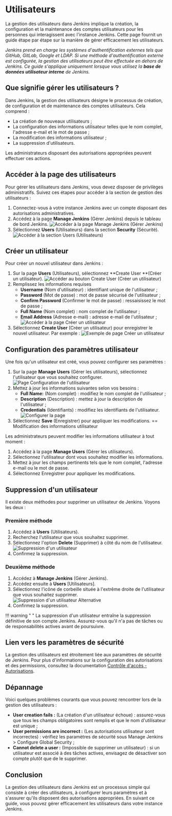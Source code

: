 # Utilisateurs

<div class="couleur-introduction">
La gestion des utilisateurs dans Jenkins implique la création, la configuration et la maintenance des comptes utilisateurs pour les personnes qui interagissent avec l'instance Jenkins. Cette page fournit un guide étape par étape sur la manière de gérer efficacement les utilisateurs.
</div>

_Jenkins prend en charge les systèmes d'authentification externes tels que GitHub, GitLab, Google et LDAP. Si une méthode d'authentification externe est configurée, la gestion des utilisateurs peut être effectuée en dehors de Jenkins. Ce guide s'applique uniquement lorsque vous utilisez la **base de données utilisateur interne** de Jenkins._

## Que signifie gérer les utilisateurs ?

Dans Jenkins, la gestion des utilisateurs désigne le processus de création, de configuration et de maintenance des comptes utilisateurs. Cela comprend :

* La création de nouveaux utilisateurs ;
* La configuration des informations utilisateur telles que le nom complet, l'adresse e-mail et le mot de passe ;
* La modification des informations utilisateur ;
* La suppression d'utilisateurs.

Les administrateurs disposant des autorisations appropriées peuvent effectuer ces actions.

## Accéder à la page des utilisateurs

Pour gérer les utilisateurs dans Jenkins, vous devez disposer de privilèges administratifs. Suivez ces étapes pour accéder à la section de gestion des utilisateurs :

1. Connectez-vous à votre instance Jenkins avec un compte disposant des autorisations administratives.
2. Accédez à la page **Manage Jenkins** (Gérer Jenkins) depuis le tableau de bord Jenkins.
![Accéder à la page Manage Jenkins (Gérer Jenkins)](https://www.jenkins.io/doc/book/resources/managing/manager-users-home-page.png)
3. Sélectionnez **Users** (Utilisateurs) dans la section **Security** (Sécurité).
![Accéder à la section Users (Utilisateurs)](https://www.jenkins.io/doc/book/resources/managing/select-users.png)

## Créer un utilisateur

Pour créer un nouvel utilisateur dans Jenkins :

1. Sur la page **Users** (Utilisateurs), sélectionnez **Create User **(Créer un utilisateur).
![Accéder au bouton Create User (Créer un utilisateur)](https://www.jenkins.io/doc/book/resources/managing/create-users-click.png)
2. Remplissez les informations requises
    * **Username** (Nom d'utilisateur) : identifiant unique de l'utilisateur ;
    * **Password** (Mot de passe) : mot de passe sécurisé de l'utilisateur ;
    * **Confirm Password** (Confirmer le mot de passe) : ressaisissez le mot de passe ;
    * **Full Name** (Nom complet) : nom complet de l'utilisateur ;
    * **Email Address** (Adresse e-mail) : adresse e-mail de l'utilisateur ;
![Accéder à la page Créer un utilisateur](https://www.jenkins.io/doc/book/resources/managing/create-users.png)
3. Sélectionnez **Create User** (Créer un utilisateur) pour enregistrer le nouvel utilisateur.
Par exemple :
![Exemple de page Créer un utilisateur](https://www.jenkins.io/doc/book/resources/managing/create-users-example.png)

## Configuration des paramètres utilisateur

Une fois qu'un utilisateur est créé, vous pouvez configurer ses paramètres :

1. Sur la page **Manage Users** (Gérer les utilisateurs), sélectionnez l'utilisateur que vous souhaitez configurer.
![Page Configuration de l'utilisateur](https://www.jenkins.io/doc/book/resources/managing/select-user.png)
2. Mettez à jour les informations suivantes selon vos besoins :
    * **Full Name:** (Nom complet) : modifiez le nom complet de l'utilisateur ;
    * **Description** (Description) : mettez à jour la description de l'utilisateur ;
    * **Credentials** (Identifiants) : modifiez les identifiants de l'utilisateur.
![Configurer la page](https://www.jenkins.io/doc/book/resources/managing/account-preference.png)
3. Sélectionnez **Save** (Enregistrer) pour appliquer les modifications. == Modification des informations utilisateur

Les administrateurs peuvent modifier les informations utilisateur à tout moment :

1. Accédez à la page **Manage Users** (Gérer les utilisateurs).
2. Sélectionnez l'utilisateur dont vous souhaitez modifier les informations.
3. Mettez à jour les champs pertinents tels que le nom complet, l'adresse e-mail ou le mot de passe.
4. Sélectionnez Enregistrer pour appliquer les modifications.

## Suppression d'un utilisateur

Il existe deux méthodes pour supprimer un utilisateur de Jenkins. Voyons les deux :

### Première méthode

1. Accédez à **Users** (Utilisateurs).
2. Recherchez l'utilisateur que vous souhaitez supprimer.
3. Sélectionnez l'option **Delete** (Supprimer) à côté du nom de l'utilisateur.
![Suppression d'un utilisateur](https://www.jenkins.io/doc/book/resources/managing/delete-users.png)
4. Confirmez la suppression.

### Deuxième méthode

1. Accédez à **Manage Jenkins** (Gérer Jenkins).
2. Accédez ensuite à **Users** [Utilisateurs].
3. Sélectionnez l'icône de corbeille située à l'extrême droite de l'utilisateur que vous souhaitez supprimer.
![Suppression d'un utilisateur Alternative](https://www.jenkins.io/doc/book/resources/managing/delete-user-alternative.png)
4. Confirmez la suppression.

!!! warning " "
    La suppression d'un utilisateur entraîne la suppression définitive de son compte Jenkins. Assurez-vous qu'il n'a pas de tâches ou de responsabilités actives avant de poursuivre.

## Lien vers les paramètres de sécurité

La gestion des utilisateurs est étroitement liée aux paramètres de sécurité de Jenkins. Pour plus d'informations sur la configuration des autorisations et des permissions, consultez la documentation [Contrôle d'accès - Autorisations](./securite-controle-acces.md#permissions).

## Dépannage

Voici quelques problèmes courants que vous pouvez rencontrer lors de la gestion des utilisateurs :

* **User creation fails :** (La création d'un utilisateur échoue) : assurez-vous que tous les champs obligatoires sont remplis et que le nom d'utilisateur est unique ;
* **User permissions are incorrect :** (Les autorisations utilisateur sont incorrectes) : vérifiez les paramètres de sécurité sous Manage Jenkins > Configure Global Security ;
* **Cannot delete a user :** (Impossible de supprimer un utilisateur) : si un utilisateur est associé à des tâches actives, envisagez de désactiver son compte plutôt que de le supprimer.

## Conclusion

La gestion des utilisateurs dans Jenkins est un processus simple qui consiste à créer des utilisateurs, à configurer leurs paramètres et à s'assurer qu'ils disposent des autorisations appropriées. En suivant ce guide, vous pouvez gérer efficacement les utilisateurs dans votre instance Jenkins.


